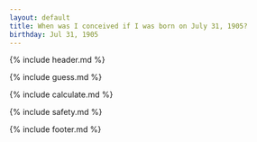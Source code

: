 ```yaml
---
layout: default
title: When was I conceived if I was born on July 31, 1905?
birthday: Jul 31, 1905
---
```


{% include header.md %}

{% include guess.md %}

{% include calculate.md %}

{% include safety.md %}

{% include footer.md %}



